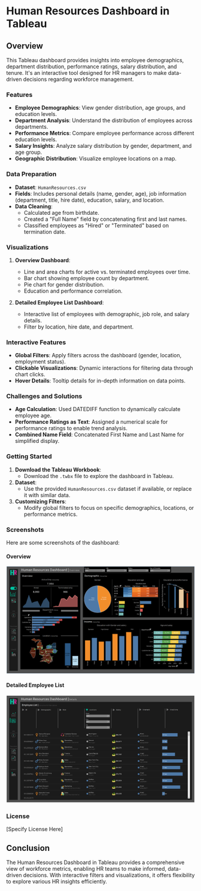 # Human Resources Dashboard in Tableau

## Overview
This Tableau dashboard provides insights into employee demographics, department distribution, performance ratings, salary distribution, and tenure. It's an interactive tool designed for HR managers to make data-driven decisions regarding workforce management.

### Features
- **Employee Demographics**: View gender distribution, age groups, and education levels.
- **Department Analysis**: Understand the distribution of employees across departments.
- **Performance Metrics**: Compare employee performance across different education levels.
- **Salary Insights**: Analyze salary distribution by gender, department, and age group.
- **Geographic Distribution**: Visualize employee locations on a map.

### Data Preparation
- **Dataset**: `HumanResources.csv`
- **Fields**: Includes personal details (name, gender, age), job information (department, title, hire date), education, salary, and location.
- **Data Cleaning**:
  - Calculated age from birthdate.
  - Created a "Full Name" field by concatenating first and last names.
  - Classified employees as "Hired" or "Terminated" based on termination date.

### Visualizations
1. **Overview Dashboard**:
   - Line and area charts for active vs. terminated employees over time.
   - Bar chart showing employee count by department.
   - Pie chart for gender distribution.
   - Education and performance correlation.

2. **Detailed Employee List Dashboard**:
   - Interactive list of employees with demographic, job role, and salary details.
   - Filter by location, hire date, and department.

### Interactive Features
- **Global Filters**: Apply filters across the dashboard (gender, location, employment status).
- **Clickable Visualizations**: Dynamic interactions for filtering data through chart clicks.
- **Hover Details**: Tooltip details for in-depth information on data points.

### Challenges and Solutions
- **Age Calculation**: Used DATEDIFF function to dynamically calculate employee age.
- **Performance Ratings as Text**: Assigned a numerical scale for performance ratings to enable trend analysis.
- **Combined Name Field**: Concatenated First Name and Last Name for simplified display.

### Getting Started
1. **Download the Tableau Workbook**:
   - Download the `.twbx` file to explore the dashboard in Tableau.
2. **Dataset**:
   - Use the provided `HumanResources.csv` dataset if available, or replace it with similar data.
3. **Customizing Filters**:
   - Modify global filters to focus on specific demographics, locations, or performance metrics.

### Screenshots
Here are some screenshots of the dashboard:

#### Overview
![Overview Dashboard](images/HR1.png)

#### Detailed Employee List
![Employee List Dashboard](images/HR2.png)

### License
[Specify License Here]

## Conclusion
The Human Resources Dashboard in Tableau provides a comprehensive view of workforce metrics, enabling HR teams to make informed, data-driven decisions. With interactive filters and visualizations, it offers flexibility to explore various HR insights efficiently.
